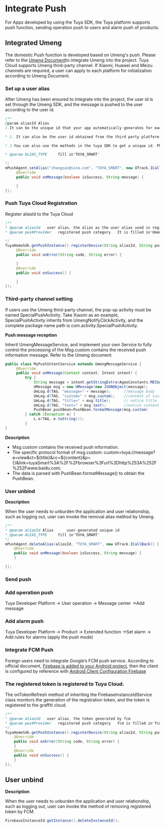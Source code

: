 # Integrate Push

For Apps developed by using the Tuya SDK, the Tuya platform supports push function, sending operation push to users and alarm push of products.

## Integrated Umeng

The domestic Push function is developed based on Umeng's push. Please refer to the [Umeng Document](https://developer.umeng.com/docs/66632/detail/66744)to integrate Umeng into the project. Tuya Cloud supports Umeng third-party channel. If Xiaomi, Huawei and Meizu channels are required, a user can apply to each platform for initialization according to Umeng Document.

### Set up a user alias

After Umeng has been ensured to integrate into the project, the user id is set through the Umeng SDK, and the message is pushed to the user according to the user id.

```java
/**
@param aliasId Alias		
1.It can be the unique id that your app automatically generates for each user.

* 2. It can also be the user id obtained from the third party platform when the user logs in with a third-party platform. Refer to the Umeng Document for details.

* 3.You can also use the methods in the tuya SDK to get a unique id. PhoneUtil.getDeviceID(context),PhoneUtilis located in com.tuya.smart.android.common.utils.

* @param ALIAS_TYPE		fill in"TUYA_SMART"

*/
mPushAgent.setAlias("zhangsan@sina.com", "TUYA_SMART", new UTrack.ICallBack() {
     @Override
     public void onMessage(boolean isSuccess, String message) {

     }
});
```
### Push Tuya Cloud Registration

Register aliasId to the Tuya Cloud
```java
/**
* @param aliasId   user alias, the alias as the user alias used in registering Umeng in Step 2
* @param pushProvider   registered push category   It is filled in"Umeng”

*/
TuyaHomeSdk.getPushInstance().registerDevice(String aliasId, String pushProvider, new IResultCallback() {
     @Override
     public void onError(String code, String error) {

     }
     @Override
     public void onSuccess() {

     }
});
```

### Third-party channel setting

If users use the Umeng third-party channel, the pop-up activity must be named SpecialPushActivity.   Take Xiaomi as an example, SpecialPushActivity inherits from UmengNotifyClickActivity, and the complete package name path is com.activity.SpecialPushActivity.

**Push message reception**

Inherit UmengMessageService, and implement your own Service to fully control the processing of the Msg.custom contains the received push information message. Refer to the Umeng document.
```java
public class MyPushIntentService extends UmengMessageService {
     @Override
     public void onMessage(Context context, Intent intent) {
         try {
             String message = intent.getStringExtra(AgooConstants.MESSAGE_BODY);
             UMessage msg = new UMessage(new JSONObject(message);
             UmLog.d(TAG, "message=" + message);      //message body
             UmLog.d(TAG, "custom=" + msg.custom);    //content of custom message 
             UmLog.d(TAG, "title=" + msg.title);      // notice title
             UmLog.d(TAG, "text=" + msg.text);        //notice content
	         PushBean pushBean=PushBean.formatMessage(msg.custom)
         } catch (Exception e) {
             L.e(TAG, e.toString());
         }
}
```
**Description**

- Msg.custom contains the received push information.
- The specific protocol format of msg.custom: custom=tuya://message?a=view&ct=${title}&cc=${content}&p={}&link=tuyaSmart%3A%2F%2Fbrowser%3Furl%3Dhttp%253A%252F%252Fwww.baidu.com;
- The data is parsed with PushBean.formatMessage() to obtain the PushBean.

### User unbind

**Description**

When the user needs to unburden the application and user relationship, such as logging out, user can invoke the removal alias method by Umeng.
```java
/**
* @param aliasId Alias		user-generated unique id
* @param ALIAS_TYPE		fill in"TUYA_SMART"
*/
mPushAgent.deleteAlias(aliasId, "TUYA_SMART", new UTrack.ICallBack() {
    @Override
    public void onMessage(boolean isSuccess, String message) {
    }

});
```
### Send push

### Add operation push

Tuya Developer Platform -> User operation -> Message center ->Add message

### Add alarm push

Tuya Developer Platform -> Product -> Extended function ->Set alarm -> Add rules for alarms (apply the push mode)

### Integrate FCM Push

Foreign users need to integrate Google’s FCM push service. According to official document,  [Firebase is added to your Android project](https://firebase.google.com/docs/android/setup?hl=zh-cn), then the client is configured by reference with  [Android Client Configuration Firebase](https://firebase.google.com/docs/cloud-messaging/android/client?hl=zh-cn)

### The registered token is registered to Tuya Cloud.

The onTokenRefresh method of inheriting the FirebaseInstanceIdService class monitors the generation of the registration token, and the token is registered to the graffiti cloud.
```java
/**
* @param aliasId   user alias, the token generated by fcm
* @param pushProvider   registered push category   fcm is filled in"fcm”
*/
TuyaHomeSdk.getPushInstance().registerDevice(String aliasId, String pushProvider, new IResultCallback() {
    @Override
    public void onError(String code, String error) {
    }
    @Override
    public void onSuccess() {
    }
});
```
## User unbind

**Description**

When the user needs to unburden the application and user relationship, such as logging out, user can invoke the method of removing registered token by FCM.
 ```java
FirebaseInstanceId.getInstance().deleteInstanceId();
 ```